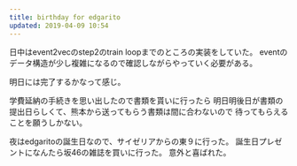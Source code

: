 ```yaml
---
title: birthday for edgarito
updated: 2019-04-09 10:54
---
```


日中はevent2vecのstep2のtrain loopまでのところの実装をしていた。
eventのデータ構造が少し複雑になるので確認しながらやっていく必要がある。

明日には完了するかなって感じ。

学費延納の手続きを思い出したので書類を貰いに行ったら
明日明後日が書類の提出日らしくて、熊本から送ってもらう書類は間に合わないので
待ってもらえることを願うしかない。

夜はedgaritoの誕生日なので、サイゼリアからの東９に行った。
誕生日プレゼントになんたら坂46の雑誌を買いに行った。
意外と喜ばれた。
